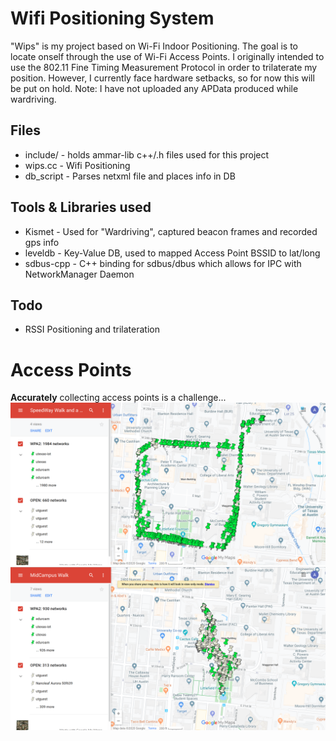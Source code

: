 # Wifi Positioning System

"Wips" is my project based on Wi-Fi Indoor Positioning. The goal is to locate onself through the use of Wi-Fi Access Points. I originally intended to use the 802.11 Fine Timing Measurement Protocol in order to trilaterate my position. However, I currently face hardware setbacks, so for now this will be put on hold.
Note: I have not uploaded any APData produced while wardriving.


## Files
+ include/ - holds ammar-lib c++/.h files used for this project
+ wips.cc - Wifi Positioning
+ db_script - Parses netxml file and places info in DB

## Tools & Libraries used
+ Kismet - Used for "Wardriving", captured beacon frames and recorded gps info
+ leveldb - Key-Value DB, used to mapped Access Point BSSID to lat/long
+ sdbus-cpp - C++ binding for sdbus/dbus which allows for IPC with NetworkManager Daemon

## Todo
+ RSSI Positioning and trilateration

# Access Points
**Accurately** collecting access points is a challenge...
![alt text](https://github.com/Ammar-Sheikh1/WPS/blob/master/pics/SpeedwayAPs.png)
![alt text](https://github.com/Ammar-Sheikh1/WPS/blob/master/pics/MidCampus.png)






